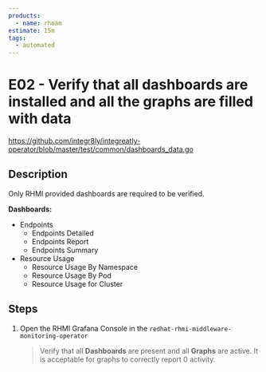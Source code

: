 ```yaml
---
products:
  - name: rhoam
estimate: 15m
tags:
  - automated
---
```


# E02 - Verify that all dashboards are installed and all the graphs are filled with data

https://github.com/integr8ly/integreatly-operator/blob/master/test/common/dashboards_data.go

## Description

Only RHMI provided dashboards are required to be verified.

**Dashboards:**

- Endpoints
  - Endpoints Detailed
  - Endpoints Report
  - Endpoints Summary
- Resource Usage
  - Resource Usage By Namespace
  - Resource Usage By Pod
  - Resource Usage for Cluster

## Steps

[//]: # (TODO this is outlining the wrong namespace)
1. Open the RHMI Grafana Console in the `redhat-rhmi-middleware-monitoring-operator`
   > Verify that all **Dashboards** are present and all **Graphs** are active. It is acceptable for graphs to correctly report 0 activity.
